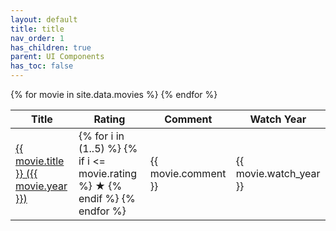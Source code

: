```yaml
---
layout: default
title: title
nav_order: 1
has_children: true
parent: UI Components
has_toc: false
---
```

<script src="/assets/js/sortable.js"></script>
<link rel="stylesheet" href="{{ "/assets/css/sortable.css" | relative_url }}"/>

<!--- Ref: https://github.com/tofsjonas/sortable -->
<!--- Ref: https://github.com/Shopify/liquid/wiki/Liquid-for-Designers -->
<table class="sortable">
<thead>
  <tr>
    <th>Title</th>
    <th>Rating</th>
    <th>Comment</th>
    <th>Watch Year</th>
  </tr>
</thead>
<tbody>
{% for movie in site.data.movies %}
  <tr>
    <td><a href="test" class="solid-link" >{{ movie.title }} ({{ movie.year }})</a></td>
    <td>
      {% for i in (1..5) %}
        {% if i <= movie.rating %}
          &#9733;
        {% endif %}
      {% endfor %}
    </td>
    <td>{{ movie.comment }}</td>
    <td>{{ movie.watch_year }}</td>
  </tr>
{% endfor %}
</tbody>
</table>
